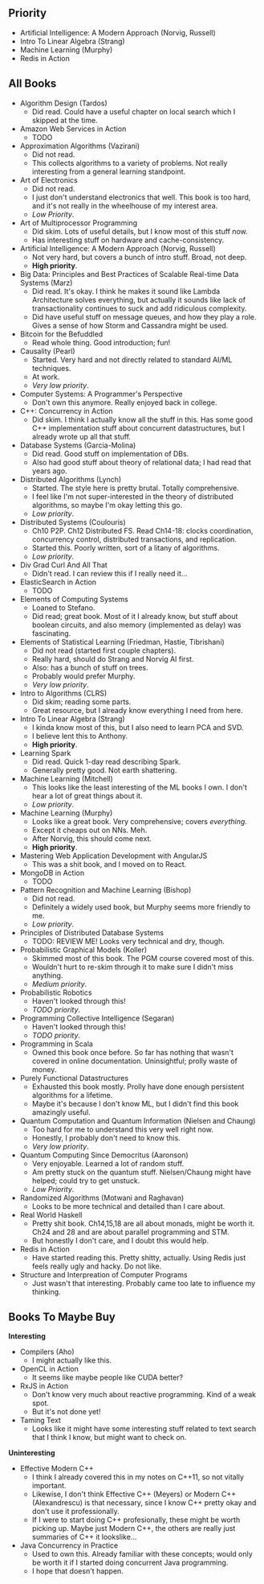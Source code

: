 ## Priority

* Artificial Intelligence: A Modern Approach (Norvig, Russell)
* Intro To Linear Algebra (Strang)
* Machine Learning (Murphy)
* Redis in Action

## All Books

* Algorithm Design (Tardos)
    * Did read. Could have a useful chapter on local search which I
      skipped at the time.
* Amazon Web Services in Action
    * TODO
* Approximation Algorithms (Vazirani)
    * Did not read.
    * This collects algorithms to a variety of problems. Not really
      interesting from a general learning standpoint.
* Art of Electronics
    * Did not read.
    * I just don't understand electronics that well. This book is too
      hard, and it's not really in the wheelhouse of my interest area.
    * *Low Priority*.
* Art of Multiprocessor Programming
    * Did skim. Lots of useful details, but I know most of this stuff
      now.
    * Has interesting stuff on hardware and cache-consistency.
* Artificial Intelligence: A Modern Approach (Norvig, Russell)
    * Not very hard, but covers a bunch of intro stuff. Broad, not
      deep.
    * **High priority**.
* Big Data: Principles and Best Practices of Scalable Real-time Data
  Systems (Marz)
    * Did read. It's okay. I think he makes it sound like Lambda
      Architecture solves everything, but actually it sounds like lack
      of transactionality continues to suck and add ridiculous
      complexity.
    * Did have useful stuff on message queues, and how they play a
      role. Gives a sense of how Storm and Cassandra might be used.
* Bitcoin for the Befuddled
    * Read whole thing. Good introduction; fun!
* Causality (Pearl)
    * Started. Very hard and not directly related to standard AI/ML
      techniques.
    * At work.
    * *Very low priority*.
* Computer Systems: A Programmer's Perspective
    * Don't own this anymore. Really enjoyed back in college.
* C++: Concurrency in Action
    * Did skim. I think I actually know all the stuff in this. Has
      some good C++ implementation stuff about concurrent
      datastructures, but I already wrote up all that stuff.
* Database Systems (Garcia-Molina)
    * Did read. Good stuff on implementation of DBs.
    * Also had good stuff about theory of relational data; I had read
      that years ago.
* Distributed Algorithms (Lynch)
    * Started. The style here is pretty brutal. Totally comprehensive.
    * I feel like I'm not super-interested in the theory of
      distributed algorithms, so maybe I'm okay letting this go.
    * *Low priority*.
* Distributed Systems (Coulouris)
    * Ch10 P2P. Ch12 Distributed FS. Read Ch14-18: clocks
      coordination, concurrency control, distributed transactions, and
      replication.
    * Started this. Poorly written, sort of a litany of algorithms.
    * *Low priority*.
* Div Grad Curl And All That
    * Didn't read. I can review this if I really need it...
* ElasticSearch in Action
    * TODO
* Elements of Computing Systems
    * Loaned to Stefano.
    * Did read; great book. Most of it I already know, but stuff about
      boolean circuits, and also memory (implemented as delay) was
      fascinating.
* Elements of Statistical Learning (Friedman, Hastie, Tibrishani)
    * Did not read (started first couple chapters).
    * Really hard, should do Strang and Norvig AI first.
    * Also: has a bunch of stuff on trees.
    * Probably would prefer Murphy.
    * *Very low priority*.
* Intro to Algorithms (CLRS)
    * Did skim; reading some parts.
    * Great resource, but I already know everything I need from here.
* Intro To Linear Algebra (Strang)
    * I kinda know most of this, but I also need to learn PCA and SVD.
    * I believe lent this to Anthony.
    * **High priority**.
* Learning Spark
    * Did read. Quick 1-day read describing Spark.
    * Generally pretty good. Not earth shattering.
* Machine Learning (Mitchell)
    * This looks like the least interesting of the ML books I own. I
      don't hear a lot of great things about it.
    * *Low priority*.
* Machine Learning (Murphy)
    * Looks like a great book. Very comprehensive; covers
      *everything*.
    * Except it cheaps out on NNs. Meh.
    * After Norvig, this should come next.
    * **High priority**.
* Mastering Web Application Development with AngularJS
    * This was a shit book, and I moved on to React.
* MongoDB in Action
    * TODO
* Pattern Recognition and Machine Learning (Bishop)
    * Did not read.
    * Definitely a widely used book, but Murphy seems more friendly to
      me.
    * *Low priority*.
* Principles of Distributed Database Systems
    * TODO: REVIEW ME! Looks very technical and dry, though.
* Probabilistic Graphical Models (Koller)
    * Skimmed most of this book. The PGM course covered most of this.
    * Wouldn't hurt to re-skim through it to make sure I didn't miss
      anything.
    * *Medium priority*.
* Probabilistic Robotics
    * Haven't looked through this!
    * *TODO priority*.
* Programming Collective Intelligence (Segaran)
    * Haven't looked through this!
    * *TODO priority*.
* Programming in Scala
    * Owned this book once before. So far has nothing that wasn't
      covered in online documentation. Uninsightful; prolly waste of
      money.
* Purely Functional Datastructures
    * Exhausted this book mostly. Prolly have done enough persistent
      algorithms for a lifetime.
    * Maybe it's because I don't know ML, but I didn't find this book
      amazingly useful.
* Quantum Computation and Quantum Information (Nielsen and Chaung)
    * Too hard for me to understand this very well right now.
    * Honestly, I probably don't need to know this.
    * *Very low priority*.
* Quantum Computing Since Democritus (Aaronson)
    * Very enjoyable. Learned a lot of random stuff.
    * Am pretty stuck on the quantum stuff. Nielsen/Chaung might have
      helped; could try to get unstuck.
    * *Low Priority*.
* Randomized Algorithms (Motwani and Raghavan)
    * Looks to be more technical and detailed than I care about.
* Real World Haskell
    * Pretty shit book. Ch14,15,18 are all about monads, might be
      worth it. Ch24 and 28 and are about parallel programming and
      STM.
    * But honestly I don't care, and I doubt this would help.
* Redis in Action
    * Have started reading this. Pretty shitty, actually. Using Redis
      just feels really ugly and hacky. Do not like.
* Structure and Interpreation of Computer Programs
    * Just wasn't that interesting. Probably came too late to
      influence my thinking.

## Books To Maybe Buy

**Interesting**

* Compilers (Aho)
    * I might actually like this.
* OpenCL in Action
    * It seems like maybe people like CUDA better?
* RxJS in Action
    * Don't know very much about reactive programming. Kind of a weak
      spot.
    * But it's not done yet!
* Taming Text
    * Looks like it might have some interesting stuff related to text
      search that I think I know, but might want to check on.

**Uninteresting**

* Effective Modern C++
    * I think I already covered this in my notes on C++11, so not
      vitally important.
    * Likewise, I don't think Effective C++ (Meyers) or Modern C++
      (Alexandrescu) is that necessary, since I know C++ pretty okay
      and don't use it professionally.
    * If I were to start doing C++ profesionally, these might be worth
      picking up. Maybe just Modern C++, the others are really just
      summaries of C++ it lookslike...
* Java Concurrency in Practice
    * Used to own this. Already familiar with these concepts; would
      only be worth it if I started doing concurrent Java programming.
    * I hope that doesn't happen.
